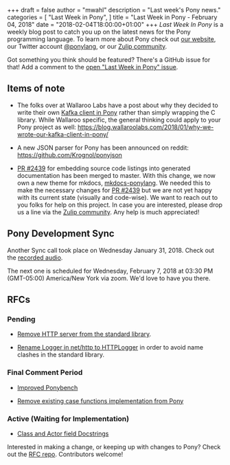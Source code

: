 +++
draft = false
author = "mwahl"
description = "Last week's Pony news."
categories = [
    "Last Week in Pony",
]
title = "Last Week in Pony - February 04, 2018"
date = "2018-02-04T18:00:00+01:00"
+++
_Last Week In Pony_ is a weekly blog post to catch you up on the latest news for the Pony programming language. To learn more about Pony check out [our website](https://ponylang.io), our Twitter account [@ponylang](https://twitter.com/ponylang), or our [Zulip community](https://ponylang.zulipchat.com).

Got something you think should be featured? There's a GitHub issue for that! Add a comment to the [open "Last Week in Pony" issue](https://github.com/ponylang/ponylang.github.io/issues?q=is%3Aissue+is%3Aopen+label%3Alast-week-in-pony).
<!--more-->


## Items of note

- The folks over at Wallaroo Labs have a post about why they decided to write their own [Kafka client in Pony](https://github.com/WallarooLabs/pony-kafka) rather than simply wrapping the C library. While Wallaroo specific, the general thinking could apply to your Pony project as well: https://blog.wallaroolabs.com/2018/01/why-we-wrote-our-kafka-client-in-pony/

- A new JSON parser for Pony has been announced on reddit: https://github.com/Krognol/ponyjson

- [PR #2439](https://github.com/ponylang/ponyc/pull/2439) for embedding source code listings into generated documentation has been merged to master. With this change, we now own a new theme for mkdocs, [mkdocs-ponylang](https://github.com/mfelsche/ponylang-mkdocs-theme). We needed this to make the necessary changes for [PR #2439](https://github.com/ponylang/ponyc/pull/2439) but we are not yet happy with its current state (visually and code-wise). We want to reach out to you folks for help on this project. In case you are interested, please drop us a line via the [Zulip community](https://ponylang.zulipchat.com/#narrow/stream/190361-main.2Eactor). Any help is much appreciated!


## Pony Development Sync

Another Sync call took place on Wednesday January 31, 2018. Check out the [recorded audio](https://pony.groups.io/g/dev/files/Pony%20Sync/2018_01_31).

The next one is scheduled for Wednesday, February 7, 2018 at 03:30 PM (GMT-05:00) America/New York via zoom. We'd love to have you there.

## RFCs

### Pending

- [Remove HTTP server from the standard library](https://github.com/ponylang/rfcs/pull/117).

- [Rename Logger in net/http to HTTPLogger](https://github.com/ponylang/rfcs/pull/116) in order to avoid name clashes in the standard library.

### Final Comment Period

- [Improved Ponybench](https://github.com/ponylang/rfcs/pull/119)

- [Remove existing case functions implementation from Pony](https://github.com/ponylang/rfcs/pull/118)

### Active (Waiting for Implementation)

- [Class and Actor field Docstrings](https://github.com/ponylang/rfcs/pull/115)

Interested in making a change, or keeping up with changes to Pony? Check out the [RFC repo](https://github.com/ponylang/rfcs). Contributors welcome!

